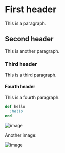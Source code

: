# First header

This is a paragraph.

## Second header

This is another paragraph.

### Third header

This is a third paragraph.

#### Fourth header

This is a fourth paragraph.

```ruby
def hello
  :hello
end
```

![image](./images/image.png)

Another image:

![image](https://example.com/image.png)
